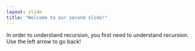 ```yaml
---
layout: slide
title: "Welcome to our second slide!"
---
```

In order to understand recursion, you first need to understand recursion.
Use the left arrow to go back!
